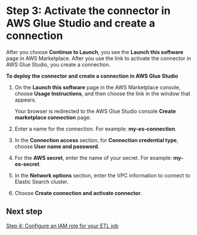# Step 3: Activate the connector in AWS Glue Studio and create a connection<a name="tutorial-step3"></a>

After you choose **Continue to Launch**, you see the **Launch this software** page in AWS Marketplace\. After you use the link to activate the connector in AWS Glue Studio, you create a connection\. 

**To deploy the connector and create a connection in AWS Glue Studio**

1. On the **Launch this software** page in the AWS Marketplace console, choose **Usage Instructions**, and then choose the link in the window that appears\.

   Your browser is redirected to the AWS Glue Studio console **Create marketplace connection** page\.

1. Enter a name for the connection\. For example: **my\-es\-connection**\.

1. In the **Connection access** section, for **Connection credential type**, choose **User name and password**\. 

1. For the **AWS secret**, enter the name of your secret\. For example: **my\-es\-secret**\.

1. In the **Network options** section, enter the VPC information to connect to Elastic Search cluster\. 

1. Choose **Create connection and activate connector**\.

## Next step<a name="tutorial-step3.1"></a>

 [Step 4: Configure an IAM role for your ETL job](tutorial-step4.md) 